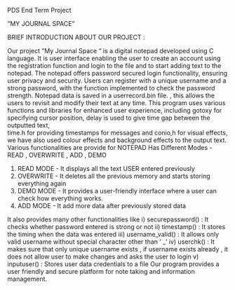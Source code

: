 PDS End Term Project

”MY JOURNAL SPACE”

BRIEF INTRODUCTION ABOUT OUR PROJECT :

Our project “My Journal Space “  is a digital notepad developed using C language. 
It is user interface enabling the user to create an account using the registration function and login to the file and to start adding text to the notepad. 
The notepad offers password secured login functionality, ensuring user privacy and security. 
Users can register with a unique username and a strong password, with the function implemented to  check the  password strength. 
Notepad data is saved in a userrecord.bin file. , this allows the users to revisit and modify their text at any time. 
This program uses various functions and libraries for enhanced user experience, including gotoxy for specifying cursor position, delay is used to give time gap between the outputted text,  
time.h for providing timestamps for messages and conio,h for visual effects, we have also used colour effects and background effects  to the output text.
Various functionalities are provide for NOTEPAD Has Different Modes - READ , OVERWRITE , ADD , DEMO
1.	READ MODE - It displays all the text USER entered previously
2.	OVERWRITE - It deletes all the previous memory and starts storing everything again
3.	DEMO MODE - It provides a user-friendly interface where a user can check how everything works.
4.	ADD MODE  - It add more data after previously stored data

It also provides many other functionalities like
i)   securepassword() : It checks whether password entered is strong or not
ii)  timestamp()      : It stores the timing when the data was entered 
iii) username_valid() : It  allows only valid username without special character other than ’ _’
iv)  userchk()        : It makes sure that only unique username exists , if username exists already , it does not allow user to make changes and asks the user to login
v)   inputuser()      : Stores user data credentials to a file
Our program provides a user friendly and secure platform for note taking and information management. 



